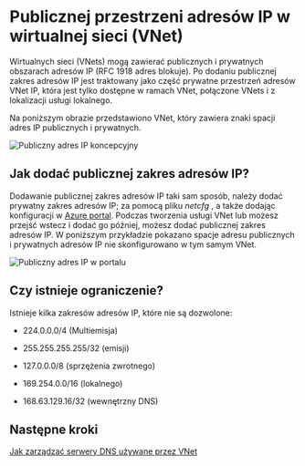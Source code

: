 <properties 
   pageTitle="Jak używać publicznych adresów IP w wirtualnej sieci"
   description="Dowiedz się, jak skonfigurować wirtualną sieć, aby użyć publicznych adresów IP"
   services="virtual-network"
   documentationCenter="na"
   authors="jimdial"
   manager="carmonm"
   editor="tysonn" />
<tags 
   ms.service="virtual-network"
   ms.devlang="na"
   ms.topic="article"
   ms.tgt_pltfrm="na"
   ms.workload="infrastructure-services"
   ms.date="04/27/2016"
   ms.author="jdial" />

# <a name="public-ip-address-space-in-a-virtual-network-vnet"></a>Publicznej przestrzeni adresów IP w wirtualnej sieci (VNet)

Wirtualnych sieci (VNets) mogą zawierać publicznych i prywatnych obszarach adresów IP (RFC 1918 adres blokuje). Po dodaniu publicznej zakres adresów IP jest traktowany jako część prywatne przestrzeń adresów VNet IP, która jest tylko dostępne w ramach VNet, połączone VNets i z lokalizacji usługi lokalnego.

Na poniższym obrazie przedstawiono VNet, który zawiera znaki spacji adres IP publicznych i prywatnych.

![Publiczny adres IP koncepcyjny](./media/virtual-networks-public-ip-within-vnet/IC775683.jpg)

## <a name="how-do-i-add-a-public-ip-address-range"></a>Jak dodać publicznej zakres adresów IP?

Dodawanie publicznej zakres adresów IP taki sam sposób, należy dodać prywatny zakres adresów IP; za pomocą pliku *netcfg* , a także dodając konfiguracji w [Azure portal](http://portal.azure.com). Podczas tworzenia usługi VNet lub możesz przejść wstecz i dodać go później, możesz dodać publicznej zakres adresów IP. W poniższym przykładzie pokazano spacje adresu publicznych i prywatnych adresów IP nie skonfigurowano w tym samym VNet.

![Publiczny adres IP w portalu](./media/virtual-networks-public-ip-within-vnet/IC775684.png)

## <a name="are-there-any-limitations"></a>Czy istnieje ograniczenie?

Istnieje kilka zakresów adresów IP, które nie są dozwolone:

- 224.0.0.0/4 (Multiemisja)

- 255.255.255.255/32 (emisji)

- 127.0.0.0/8 (sprzężenia zwrotnego)

- 169.254.0.0/16 (lokalnego)

- 168.63.129.16/32 (wewnętrzny DNS)

## <a name="next-steps"></a>Następne kroki

[Jak zarządzać serwery DNS używane przez VNet](virtual-networks-manage-dns-in-vnet.md)